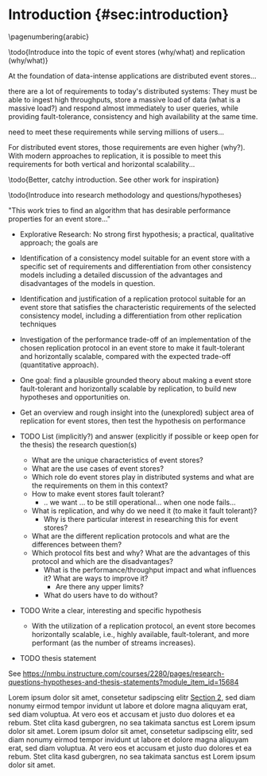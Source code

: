 # Introduction {#sec:introduction}

\pagenumbering{arabic}
<!--- Use \shorthandoff{"} for german documents -->

<!---
You can use inline comments to organize yourself
-->

<!--- 
- [x] Start using boilerplate
- [ ] Your next TODO
-->

<!--- PARAGRAPH 1 - DESCRIBE IT HERE -->

<!-- Also find inspiration for the intro here http://www.diva-portal.org/smash/get/diva2:24228/FULLTEXT01.pdf -->

\todo{Introduce into the topic of event stores (why/what) and replication (why/what)}

At the foundation of data-intense applications are distributed event stores...

there are a lot of requirements to today's distributed systems: They must be able to ingest high throughputs, store a massive load of data (what is a massive load?) and respond almost immediately to user queries, while providing fault-tolerance, consistency and high availability at the same time.
 
 need to meet these requirements while serving millions of users...
 
For distributed event stores, those requirements are even higher (why?). With modern approaches to replication, it is possible to meet this requirements for both vertical and horizontal scalability...

\todo{Better, catchy introduction. See other work for inspiration}

<!--
General motivation for your work, context and goals: 1-2 pages
Make sure to address the following: 
• Context: make sure to link where your work fits in
• Problem: gap in knowledge, too expensive, too slow, a deficiency, superseded technology
• Strategy: the way you will address the problem
-->

\todo{Introduce into research methodology and questions/hypotheses}

<!--
1.2 Problem Formulation
This brings us to the subject of this thesis. We study reconciliation algorithms for systems with eventually strict consistency requirements. These
systems can accept consistency to be temporarily violated during a network
partition, but require that the system is fully consistent once the system is
reconciled. Specifically, we are interested in systems where consistency can
be expressed using data integrity constraints as in the car example above.
Our main hypothesis is that network partitions can be effectively tolerated by data-centric applications by using an optimistic approach and to
reconcile conflicts afterwards. Moreover, we theorise that this can be done
with the help of a general purpose middleware. To support this claim we
must explore the possible solution space and answer a number of research
questions:
• Does acting optimistically during network partitions pay off, even in
presence of integrity constraints?
• Which is preferable, state or operation based reconciliation?
• What can be done to optimise operation based reconciliation?
• Is it possible and/or worthwhile to serve new incoming operations
during reconciliation?
• Can such support be integrated as part of a general middleware?
Although this thesis concentrates on the reconciliation part of a partitiontolerant middleware, the work is part of a larger context. In the European
DeDiSys project the goal is to create partition-tolerant middleware to increase the availability for applications.
-->

"This work tries to find an algorithm that has desirable performance properties for an event store..."

- Explorative Research: No strong first hypothesis; a practical, qualitative approach; the goals are

- Identification of a consistency model suitable for an event store with a specific set of requirements and differentiation from other consistency models including a detailed discussion of the advantages and disadvantages of the models in question.
- Identification and justification of a replication protocol suitable for an event store that satisfies the characteristic requirements of the selected consistency model, including a differentiation from other replication techniques
- Investigation of the performance trade-off of an implementation of the chosen replication protocol in an event store to make it fault-tolerant and horizontally scalable, compared with the expected trade-off (quantitative approach).

- One goal: find a plausible grounded theory about making a event store fault-tolerant and horizontally scalable by replication, to build new hypotheses and opportunities on.
- Get an overview and rough insight into the (unexplored) subject area of replication for event stores, then test the hypothesis on performance

- TODO List (implicitly?) and answer (explicitly if possible or keep open for the thesis) the research question(s)
    - What are the unique characteristics of event stores? 
    - What are the use cases of event stores?
    - Which role do event stores play in distributed systems and what are the requirements on them in this context?
    - How to make event stores fault tolerant?
        - .. we want ... to be still operational... when one node fails...
    - What is replication, and why do we need it (to make it fault tolerant)?
        - Why is there particular interest in researching this for event stores?
    - What are the different replication protocols and what are the differences between them?
    - Which protocol fits best and why? What are the advantages of this protocol and which are the disadvantages? 
        - What is the performance/throughput impact and what influences it? What are ways to improve it?
            - Are there any upper limits?
        - What do users have to do without?

- TODO Write a clear, interesting and specific hypothesis
    - With the utilization of a replication protocol, an event store becomes horizontally scalable, i.e., highly available, fault-tolerant, and more performant (as the number of streams increases).

- TODO thesis statement

See https://nmbu.instructure.com/courses/2280/pages/research-questions-hypotheses-and-thesis-statements?module_item_id=15684


<!--- PARAGRAPH 2 - DESCRIBE YOUR STRUCTURE HERE -->
Lorem ipsum dolor sit amet, consetetur sadipscing elitr [Section 2](#sec:your-next-section), sed diam nonumy eirmod tempor invidunt ut labore et dolore magna aliquyam erat, sed diam voluptua. At vero eos et accusam et justo duo dolores et ea rebum. Stet clita kasd gubergren, no sea takimata sanctus est Lorem ipsum dolor sit amet. Lorem ipsum dolor sit amet, consetetur sadipscing elitr, sed diam nonumy eirmod tempor invidunt ut labore et dolore magna aliquyam erat, sed diam voluptua. At vero eos et accusam et justo duo dolores et ea rebum. Stet clita kasd gubergren, no sea takimata sanctus est Lorem ipsum dolor sit amet.
